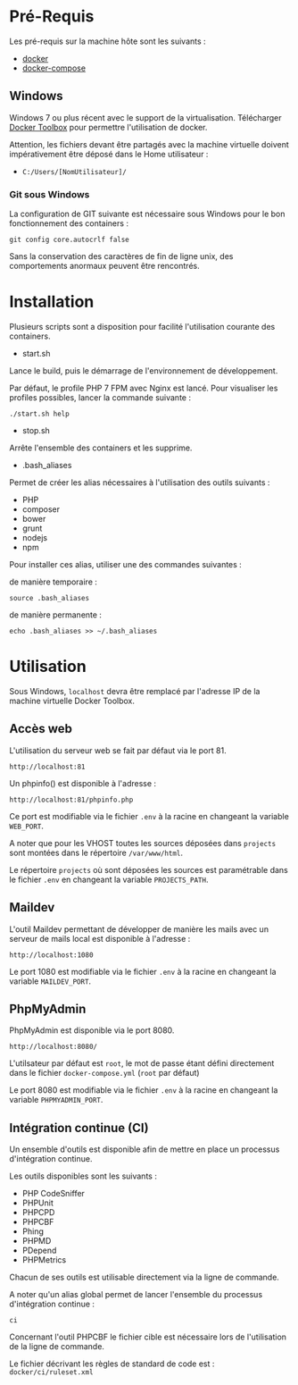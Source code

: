 # Pré-Requis

Les pré-requis sur la machine hôte sont les suivants :

- [docker](https://www.docker.com/products/overview)
- [docker-compose](https://docs.docker.com/compose/install/)

## Windows

Windows 7 ou plus récent avec le support de la virtualisation.
Télécharger [Docker Toolbox](https://www.docker.com/toolbox) pour permettre l'utilisation de docker.

Attention, les fichiers devant être partagés avec la machine virtuelle doivent impérativement être déposé dans le Home utilisateur :

- `C:/Users/[NomUtilisateur]/`

### Git sous Windows

La configuration de GIT suivante est nécessaire sous Windows pour le bon fonctionnement des containers :

```
git config core.autocrlf false
```

Sans la conservation des caractères de fin de ligne unix, des comportements anormaux peuvent être rencontrés.

# Installation

Plusieurs scripts sont a disposition pour facilité l'utilisation courante des containers.

- start.sh

Lance le build, puis le démarrage de l'environnement de développement.

Par défaut, le profile PHP 7 FPM avec Nginx est lancé. Pour visualiser les profiles possibles, lancer la commande suivante :

```
./start.sh help
```

- stop.sh

Arrête l'ensemble des containers et les supprime.

- .bash_aliases

Permet de créer les alias nécessaires à l'utilisation des outils suivants :

  - PHP
  - composer
  - bower
  - grunt
  - nodejs
  - npm

Pour installer ces alias, utiliser une des commandes suivantes :

de manière temporaire :

```
source .bash_aliases
```

de manière permanente :

```
echo .bash_aliases >> ~/.bash_aliases
```

# Utilisation

Sous Windows, `localhost` devra être remplacé par l'adresse IP de la machine virtuelle Docker Toolbox.

## Accès web

L'utilisation du serveur web se fait par défaut via le port 81.

```
http://localhost:81
```

Un phpinfo() est disponible à l'adresse :

```
http://localhost:81/phpinfo.php
```

Ce port est modifiable via le fichier `.env` à la racine en changeant la variable `WEB_PORT`.

A noter que pour les VHOST toutes les sources déposées dans `projects` sont montées dans le répertoire `/var/www/html`.

Le répertoire `projects` où sont déposées les sources est paramétrable dans le fichier `.env` en changeant la variable `PROJECTS_PATH`.

## Maildev

L'outil Maildev permettant de développer de manière les mails avec un serveur de mails local est disponible à l'adresse :

```
http://localhost:1080
```

Le port 1080 est modifiable via le fichier `.env` à la racine en changeant la variable `MAILDEV_PORT`.

## PhpMyAdmin

PhpMyAdmin est disponible via le port 8080.

```
http://localhost:8080/
```

L'utilsateur par défaut est `root`, le mot de passe étant défini directement dans le fichier `docker-compose.yml` (`root` par défaut)

Le port 8080 est modifiable via le fichier `.env` à la racine en changeant la variable `PHPMYADMIN_PORT`.

## Intégration continue (CI)

Un ensemble d'outils est disponible afin de mettre en place un processus d'intégration continue.

Les outils disponibles sont les suivants :

* PHP CodeSniffer
* PHPUnit
* PHPCPD
* PHPCBF
* Phing
* PHPMD
* PDepend
* PHPMetrics

Chacun de ses outils est utilisable directement via la ligne de commande.

A noter qu'un alias global permet de lancer l'ensemble du processus d'intégration continue :

```
ci
```

Concernant l'outil PHPCBF le fichier cible est nécessaire lors de l'utilisation de la ligne de commande.

Le fichier décrivant les règles de standard de code est : `docker/ci/ruleset.xml`
